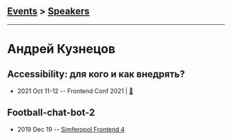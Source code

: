 ## [Events](../README.md) > [Speakers](../speakers.md)
---

# Андрей Кузнецов

## Accessibility: для кого и как внедрять?
- 2021 Oct 11-12 -- Frontend Conf 2021  | [:notebook:](https://drive.google.com/file/d/137xttjXpeDzOl8yHx4WtHLq-Ytwrymfb/view)  
## Football-chat-bot-2
- 2019 Dec 19 -- [Simferopol Frontend 4](https://youtu.be/MZDC-F0lDeM)    
